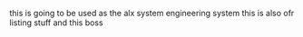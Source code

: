 this is going to be used as the alx system engineering system
this is also ofr listing stuff
and this boss

